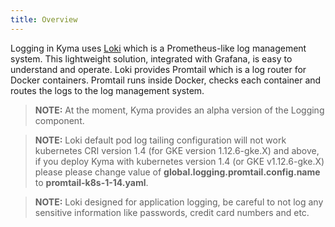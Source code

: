 ```yaml
---
title: Overview
---
```


Logging in Kyma uses [Loki](https://github.com/grafana/loki) which is a Prometheus-like log management system. This lightweight solution, integrated with Grafana, is easy to understand and operate. Loki provides Promtail which is a log router for Docker containers. Promtail runs inside Docker, checks each container and routes the logs to the log management system.

> **NOTE:** At the moment, Kyma provides an alpha version of the Logging component.

> **NOTE:** Loki default pod log tailing configuration will not work kubernetes CRI version 1.4 (for GKE version 1.12.6-gke.X) and above, 
if you deploy Kyma with kubernetes version 1.4 (or GKE v1.12.6-gke.X) please please change value of **global.logging.promtail.config.name** to **promtail-k8s-1-14.yaml**.

> **NOTE:** Loki designed for application logging, be careful to not log any sensitive information like passwords, credit card numbers and etc.

